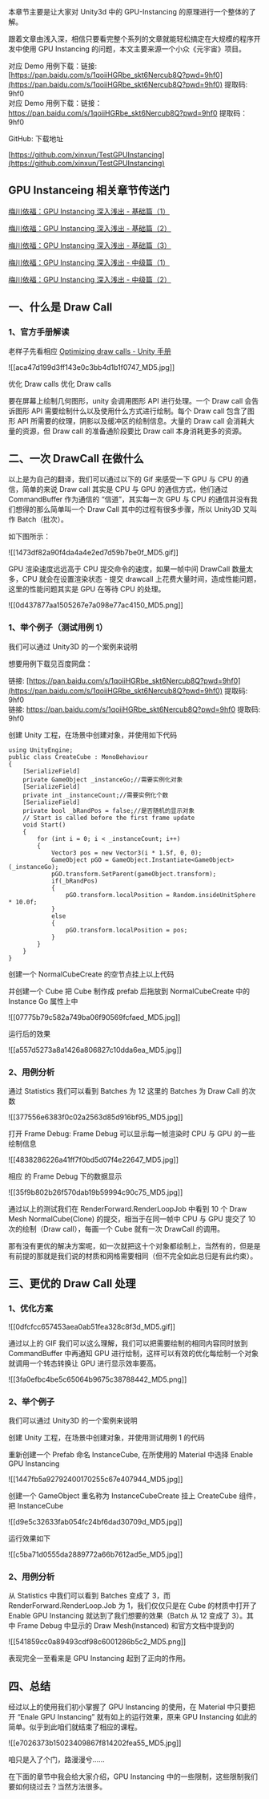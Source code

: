 本章节主要是让大家对 Unity3d 中的 GPU-Instancing 的原理进行一个整体的了解。

跟着文章由浅入深，相信只要看完整个系列的文章就能轻松搞定在大规模的程序开发中使用 GPU Instancing 的问题，本文主要来源一个小众《元宇宙》项目。

对应 Demo 用例下载：链接: [https://pan.baidu.com/s/1qoiiHGRbe_skt6Nercub8Q?pwd=9hf0](https://pan.baidu.com/s/1qoiiHGRbe_skt6Nercub8Q?pwd=9hf0) 提取码: 9hf0  
对应 Demo 用例下载：链接： https://pan.baidu.com/s/1qoiiHGRbe_skt6Nercub8Q?pwd=9hf0 提取码： 9hf0

GitHub: 下载地址

[https://github.com/xinxun/TestGPUInstancing](https://github.com/xinxun/TestGPUInstancing)

## GPU Instanceing 相关章节传送门

[梅川依福：GPU Instancing 深入浅出 - 基础篇（1）](https://zhuanlan.zhihu.com/p/523702434)

[梅川依福：GPU Instancing 深入浅出 - 基础篇（2）](https://zhuanlan.zhihu.com/p/523765931)

[梅川依福：GPU Instancing 深入浅出 - 基础篇（3）](https://zhuanlan.zhihu.com/p/523924945)

[梅川依福：GPU Instancing 深入浅出 - 中级篇（1）](https://zhuanlan.zhihu.com/p/524195324)

[梅川依福：GPU Instancing 深入浅出 - 中级篇（2）](https://zhuanlan.zhihu.com/p/524285662)

## 一、什么是 Draw Call

### 1、官方手册解读

老样子先看相应 [Optimizing draw calls - Unity 手册](https://docs.unity.cn/cn/current/Manual/optimizing-draw-calls.html)

![[aca47d199d3ff143e0c3bb4d1b1f0747_MD5.jpg]]

优化 Draw calls 优化 Draw calls

要在屏幕上绘制几何图形，unity 会调用图形 API 进行处理。一个 Draw call 会告诉图形 API 需要绘制什么以及使用什么方式进行绘制。每个 Draw call 包含了图形 API 所需要的纹理，阴影以及缓冲区的绘制信息。大量的 Draw call 会消耗大量的资源，但 Draw call 的准备通阶段要比 Draw call 本身消耗更多的资源。

## 二、一次 DrawCall 在做什么

以上是为自己的翻译，我们可以通过以下的 Gif 来感受一下 GPU 与 CPU 的通信，简单的来说 Draw call 其实是 CPU 与 GPU 的通信方式，他们通过 CommandBuffer 作为通信的 “信道”，其实每一次 GPU 与 CPU 的通信并没有我们想得的那么简单叫一个 Draw Call 其中的过程有很多步骤，所以 Unity3D 又叫作 Batch（批次）。

如下图所示：

![[1473df82a90f4da4a4e2ed7d59b7be0f_MD5.gif]]

GPU 渲染速度远远高于 CPU 提交命令的速度，如果一帧中间 DrawCall 数量太多，CPU 就会在设置渲染状态 - 提交 drawcall 上花费大量时间，造成性能问题，这里的性能问题其实是 GPU 在等待 CPU 的处理。

![[0d437877aa1505267e7a098e77ac4150_MD5.png]]

### 1、举个例子（测试用例 1）

我们可以通过 Unity3D 的一个案例来说明

想要用例下载见百度网盘：

链接: [https://pan.baidu.com/s/1qoiiHGRbe_skt6Nercub8Q?pwd=9hf0](https://pan.baidu.com/s/1qoiiHGRbe_skt6Nercub8Q?pwd=9hf0) 提取码: 9hf0  
链接: https://pan.baidu.com/s/1qoiiHGRbe_skt6Nercub8Q?pwd=9hf0 提取码: 9hf0

创建 Unity 工程，在场景中创建对象，并使用如下代码

```
using UnityEngine;
public class CreateCube : MonoBehaviour
{
    [SerializeField]
    private GameObject _instanceGo;//需要实例化对象
    [SerializeField]
    private int _instanceCount;//需要实例化个数
    [SerializeField]
    private bool _bRandPos = false;//是否随机的显示对象
    // Start is called before the first frame update
    void Start()
    {
        for (int i = 0; i < _instanceCount; i++)
        {
            Vector3 pos = new Vector3(i * 1.5f, 0, 0);
            GameObject pGO = GameObject.Instantiate<GameObject>(_instanceGo);
            pGO.transform.SetParent(gameObject.transform);
            if(_bRandPos)
            {
                pGO.transform.localPosition = Random.insideUnitSphere * 10.0f;
            }
            else
            {
                pGO.transform.localPosition = pos;
            }          
        }
    }
}
```

创建一个 NormalCubeCreate 的空节点挂上以上代码

并创建一个 Cube 把 Cube 制作成 prefab 后拖放到 NormalCubeCreate 中的 Instance Go 属性上中

![[07775b79c582a749ba06f90569fcfaed_MD5.jpg]]

运行后的效果

![[a557d5273a8a1426a806827c10dda6ea_MD5.jpg]]

### 2、用例分析

通过 Statistics 我们可以看到 Batches 为 12 这里的 Batches 为 Draw Call 的次数

![[377556e6383f0c02a2563d85d916bf95_MD5.jpg]]

打开 Frame Debug: Frame Debug 可以显示每一帧渲染时 CPU 与 GPU 的一些绘制信息

![[4838286226a41ff7f0bd5d07f4e22647_MD5.jpg]]

相应 的 Frame Debug 下的数据显示

![[35f9b802b26f570dab19b59994c90c75_MD5.jpg]]

通过以上的测试我们在 RenderForward.RenderLoopJob 中看到 10 个 Draw Mesh NormalCube(Clone) 的提交，相当于在同一帧中 CPU 与 GPU 提交了 10 次的绘制（Draw call），每画一个 Cube 就有一次 DrawCall 的调用。

那有没有更优的解决方案呢，如一次就把这十个对象都绘制上，当然有的，但是是有前提的那就是我们说的材质和网格需要相同（但不完全如此总归是有此约束）。

## 三、更优的 Draw Call 处理

### 1、优化方案

![[0dfcfcc657453aea0ab51fea328c8f3d_MD5.gif]]

通过以上的 GIF 我们可以这么理解，我们可以把需要绘制的相同内容同时放到 CommandBuffer 中再通知 GPU 进行绘制，这样可以有效的优化每绘制一个对象就调用一个转态转换让 GPU 进行显示效率要高。

![[3fa0efbc4be5c65064b9675c38788442_MD5.png]]

### 2、举个例子

我们可以通过 Unity3D 的一个案例来说明

创建 Unity 工程，在场景中创建对象，并使用测试用例 1 的代码

重新创建一个 Prefab 命名 InstanceCube, 在所使用的 Material 中选择 Enable GPU Instancing

![[1447fb5a92792400170255c67e407944_MD5.jpg]]

创建一个 GameObject 重名称为 InstanceCubeCreate 挂上 CreateCube 组件，把 InstanceCube

![[d9e5c32633fab054fc24bf6dad30709d_MD5.jpg]]

运行效果如下

![[c5ba71d0555da2889772a66b7612ad5e_MD5.jpg]]

### 2、用例分析

从 Statistics 中我们可以看到 Batches 变成了 3，而 RenderForward.RenderLoop.Job 为 1，我们仅仅只是在 Cube 的材质中打开了 Enable GPU Instancing 就达到了我们想要的效果（Batch 从 12 变成了 3）。其中 Frame Debug 中显示的 Draw Mesh(Instanced) 和官方文档中提到的

![[541859cc0a89493cdf98c6001286b5c2_MD5.png]]

表现完全一至看来是 GPU Instancing 起到了正向的作用。

## 四、总结

经过以上的使用我们初小掌握了 GPU Instancing 的使用，在 Material 中只要把开 “Enale GPU Instancing” 就有如上的运行效果，原来 GPU Instancing 如此的简单。似乎到此咱们就结束了相应的课程。

![[e7026373b15023409867f814202fea55_MD5.jpg]]

咱只是入了个门，路漫漫兮......

在下面的章节中我会给大家介绍，GPU Instancing 中的一些限制，这些限制我们要如何绕过去？当然方法很多。